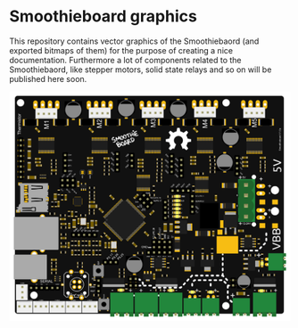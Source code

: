 # Smoothieboard graphics

This repository contains vector graphics of the Smoothiebaord (and exported bitmaps of them) for the purpose of creating a nice documentation.
Furthermore a lot of components related to the Smoothiebaord, like stepper motors, solid state relays and so on will be published here soon.

![Smoothieboard](https://raw.githubusercontent.com/Bouni/smoothieboard-graphics/master/smoothieboard.png "Smoothieboard")
